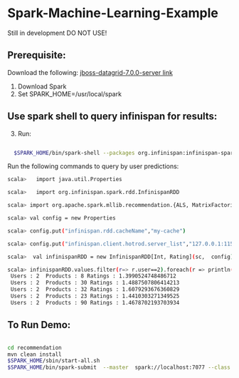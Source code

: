 # Spark-Machine-Learning-Example
Still in development DO NOT USE!

## Prerequisite:

Download the following:
[jboss-datagrid-7.0.0-server link](https://developers.redhat.com/download-manager/file/jboss-datagrid-7.0.0-server.zip)



1. Download Spark
2. Set SPARK_HOME=/usr/local/spark

## Use spark shell to query infinispan for results:

3. Run:
```bash

  $SPARK_HOME/bin/spark-shell --packages org.infinispan:infinispan-spark_2.11:0.4

```

Run the following commands to query by user predictions:
```bash
scala>   import java.util.Properties

scala>   import org.infinispan.spark.rdd.InfinispanRDD

scala> import org.apache.spark.mllib.recommendation.{ALS, MatrixFactorizationModel, Rating}

scala> val config = new Properties

scala> config.put("infinispan.rdd.cacheName","my-cache")

scala> config.put("infinispan.client.hotrod.server_list","127.0.0.1:11522")

scala>  val infinispanRDD = new InfinispanRDD[Int, Rating](sc,  config)

scala> infinispanRDD.values.filter(r=> r.user==2).foreach(r => println(s" Users : ${r.user}  Products : ${r.product} Ratings : ${r.rating}"))
 Users : 2  Products : 8 Ratings : 1.3990524748486712
 Users : 2  Products : 30 Ratings : 1.4887507806414213
 Users : 2  Products : 32 Ratings : 1.6079293676360829
 Users : 2  Products : 23 Ratings : 1.4410303271349525
 Users : 2  Products : 90 Ratings : 1.4678702193703934
```


## To Run Demo:


```bash

cd recommendation
mvn clean install
$SPARK_HOME/sbin/start-all.sh
$SPARK_HOME/bin/spark-submit  --master  spark://localhost:7077 --class com.example.data.analytics.App target/recommedation-engine-1.0.0-SNAPSHOT-jar-with-dependencies.jar --rank 5 --numIterations 5 --lambda 1.0 --kryo /usr/local/spark/data/mllib/sample_movielens_data.txt

```
 
